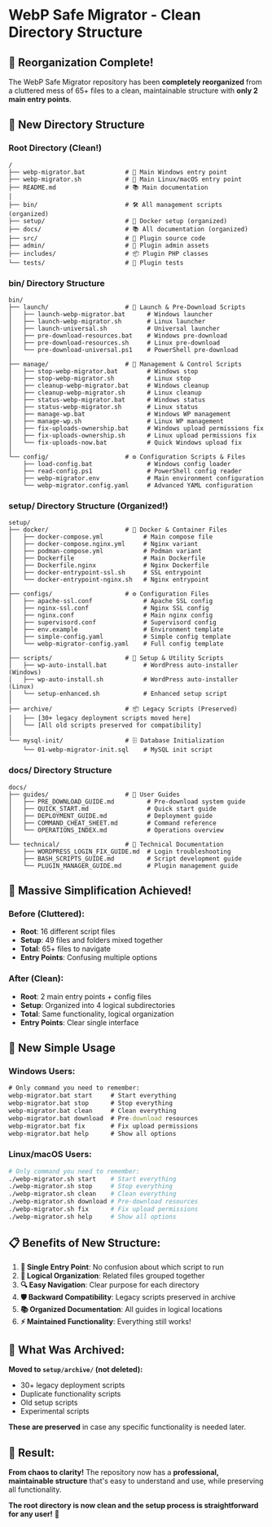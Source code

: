 # WebP Safe Migrator - Clean Directory Structure

## 🎯 **Reorganization Complete!**

The WebP Safe Migrator repository has been **completely reorganized** from a cluttered mess of 65+ files to a clean, maintainable structure with **only 2 main entry points**.

## 📁 **New Directory Structure**

### **Root Directory (Clean!)**
```
/
├── webp-migrator.bat           # 🚀 Main Windows entry point
├── webp-migrator.sh            # 🚀 Main Linux/macOS entry point
├── README.md                   # 📚 Main documentation
│
├── bin/                        # 🛠️ All management scripts (organized)
├── setup/                      # 🐳 Docker setup (organized)  
├── docs/                       # 📚 All documentation (organized)
├── src/                        # 🔌 Plugin source code
├── admin/                      # 🎨 Plugin admin assets
├── includes/                   # 📦 Plugin PHP classes
└── tests/                      # 🧪 Plugin tests
```

### **bin/ Directory Structure**
```
bin/
├── launch/                     # 🚀 Launch & Pre-Download Scripts
│   ├── launch-webp-migrator.bat      # Windows launcher
│   ├── launch-webp-migrator.sh       # Linux launcher  
│   ├── launch-universal.sh           # Universal launcher
│   ├── pre-download-resources.bat    # Windows pre-download
│   ├── pre-download-resources.sh     # Linux pre-download
│   └── pre-download-universal.ps1    # PowerShell pre-download
│
├── manage/                     # 🔧 Management & Control Scripts
│   ├── stop-webp-migrator.bat        # Windows stop
│   ├── stop-webp-migrator.sh         # Linux stop
│   ├── cleanup-webp-migrator.bat     # Windows cleanup
│   ├── cleanup-webp-migrator.sh      # Linux cleanup
│   ├── status-webp-migrator.bat      # Windows status
│   ├── status-webp-migrator.sh       # Linux status
│   ├── manage-wp.bat                 # Windows WP management
│   ├── manage-wp.sh                  # Linux WP management
│   ├── fix-uploads-ownership.bat     # Windows upload permissions fix
│   ├── fix-uploads-ownership.sh      # Linux upload permissions fix
│   └── fix-uploads-now.bat           # Quick Windows upload fix
│
└── config/                     # ⚙️ Configuration Scripts & Files
    ├── load-config.bat               # Windows config loader
    ├── read-config.ps1               # PowerShell config reader
    ├── webp-migrator.env             # Main environment configuration
    └── webp-migrator.config.yaml     # Advanced YAML configuration
```

### **setup/ Directory Structure (Organized!)**
```
setup/
├── docker/                     # 🐳 Docker & Container Files
│   ├── docker-compose.yml           # Main compose file
│   ├── docker-compose.nginx.yml     # Nginx variant
│   ├── podman-compose.yml           # Podman variant
│   ├── Dockerfile                   # Main Dockerfile
│   ├── Dockerfile.nginx             # Nginx Dockerfile
│   ├── docker-entrypoint-ssl.sh     # SSL entrypoint
│   └── docker-entrypoint-nginx.sh   # Nginx entrypoint
│
├── configs/                    # ⚙️ Configuration Files
│   ├── apache-ssl.conf              # Apache SSL config
│   ├── nginx-ssl.conf               # Nginx SSL config  
│   ├── nginx.conf                   # Main nginx config
│   ├── supervisord.conf             # Supervisord config
│   ├── env.example                  # Environment template
│   ├── simple-config.yaml           # Simple config template
│   └── webp-migrator-config.yaml    # Full config template
│
├── scripts/                    # 🔧 Setup & Utility Scripts
│   ├── wp-auto-install.bat          # WordPress auto-installer (Windows)
│   ├── wp-auto-install.sh           # WordPress auto-installer (Linux)
│   └── setup-enhanced.sh            # Enhanced setup script
│
├── archive/                    # 📦 Legacy Scripts (Preserved)
│   ├── [30+ legacy deployment scripts moved here]
│   └── [All old scripts preserved for compatibility]
│
└── mysql-init/                 # 🗄️ Database Initialization
    └── 01-webp-migrator-init.sql    # MySQL init script
```

### **docs/ Directory Structure**  
```
docs/
├── guides/                     # 📖 User Guides
│   ├── PRE_DOWNLOAD_GUIDE.md         # Pre-download system guide
│   ├── QUICK_START.md                # Quick start guide
│   ├── DEPLOYMENT_GUIDE.md           # Deployment guide
│   ├── COMMAND_CHEAT_SHEET.md        # Command reference
│   └── OPERATIONS_INDEX.md           # Operations overview
│
└── technical/                  # 🔧 Technical Documentation
    ├── WORDPRESS_LOGIN_FIX_GUIDE.md  # Login troubleshooting
    ├── BASH_SCRIPTS_GUIDE.md         # Script development guide
    └── PLUGIN_MANAGER_GUIDE.md       # Plugin management guide
```

## 🎯 **Massive Simplification Achieved!**

### **Before (Cluttered):**
- **Root**: 16 different script files
- **Setup**: 49 files and folders mixed together  
- **Total**: 65+ files to navigate
- **Entry Points**: Confusing multiple options

### **After (Clean):**
- **Root**: 2 main entry points + config files
- **Setup**: Organized into 4 logical subdirectories
- **Total**: Same functionality, logical organization
- **Entry Points**: Clear single interface

## 🚀 **New Simple Usage**

### **Windows Users:**
```cmd
# Only command you need to remember:
webp-migrator.bat start     # Start everything
webp-migrator.bat stop      # Stop everything  
webp-migrator.bat clean     # Clean everything
webp-migrator.bat download  # Pre-download resources
webp-migrator.bat fix       # Fix upload permissions
webp-migrator.bat help      # Show all options
```

### **Linux/macOS Users:**
```bash
# Only command you need to remember:
./webp-migrator.sh start    # Start everything
./webp-migrator.sh stop     # Stop everything
./webp-migrator.sh clean    # Clean everything  
./webp-migrator.sh download # Pre-download resources
./webp-migrator.sh fix      # Fix upload permissions
./webp-migrator.sh help     # Show all options
```

## 📋 **Benefits of New Structure:**

1. **🎯 Single Entry Point**: No confusion about which script to run
2. **📁 Logical Organization**: Related files grouped together
3. **🔍 Easy Navigation**: Clear purpose for each directory
4. **🛡️ Backward Compatibility**: Legacy scripts preserved in archive
5. **📚 Organized Documentation**: All guides in logical locations
6. **⚡ Maintained Functionality**: Everything still works!

## 🧹 **What Was Archived:**

**Moved to `setup/archive/` (not deleted):**
- 30+ legacy deployment scripts
- Duplicate functionality scripts  
- Old setup scripts
- Experimental scripts

**These are preserved** in case any specific functionality is needed later.

## 🎉 **Result:**

**From chaos to clarity!** The repository now has a **professional, maintainable structure** that's easy to understand and use, while preserving all functionality.

**The root directory is now clean and the setup process is straightforward for any user!** 🚀
